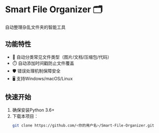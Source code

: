 # Smart File Organizer 🗂️

自动整理杂乱文件夹的智能工具

## 功能特性
- 📁 自动分类常见文件类型（图片/文档/压缩包/代码）
- ⏱️ 自动添加时间戳防止文件覆盖
- 🛡️ 错误处理机制保障安全
- 🖥️ 支持Windows/macOS/Linux

## 快速开始
1. 确保安装Python 3.6+
2. 下载本项目：
   ```bash
   git clone https://github.com/<你的用户名>/Smart-File-Organizer.git